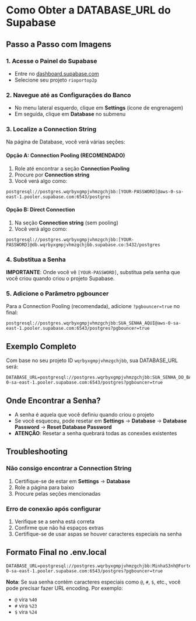 # Como Obter a DATABASE_URL do Supabase

## Passo a Passo com Imagens

### 1. Acesse o Painel do Supabase
- Entre no [dashboard.supabase.com](https://dashboard.supabase.com)
- Selecione seu projeto `rioportop2p`

### 2. Navegue até as Configurações do Banco
- No menu lateral esquerdo, clique em **Settings** (ícone de engrenagem)
- Em seguida, clique em **Database** no submenu

### 3. Localize a Connection String

Na página de Database, você verá várias seções:

#### Opção A: Connection Pooling (RECOMENDADO)
1. Role até encontrar a seção **Connection Pooling**
2. Procure por **Connection string**
3. Você verá algo como:
```
postgresql://postgres.wqrbyxgmpjvhmzgchjbb:[YOUR-PASSWORD]@aws-0-sa-east-1.pooler.supabase.com:6543/postgres
```

#### Opção B: Direct Connection
1. Na seção **Connection string** (sem pooling)
2. Você verá algo como:
```
postgresql://postgres.wqrbyxgmpjvhmzgchjbb:[YOUR-PASSWORD]@db.wqrbyxgmpjvhmzgchjbb.supabase.co:5432/postgres
```

### 4. Substitua a Senha

**IMPORTANTE**: Onde você vê `[YOUR-PASSWORD]`, substitua pela senha que você criou quando criou o projeto Supabase.

### 5. Adicione o Parâmetro pgbouncer

Para a Connection Pooling (recomendada), adicione `?pgbouncer=true` no final:

```
postgresql://postgres.wqrbyxgmpjvhmzgchjbb:SUA_SENHA_AQUI@aws-0-sa-east-1.pooler.supabase.com:6543/postgres?pgbouncer=true
```

## Exemplo Completo

Com base no seu projeto ID `wqrbyxgmpjvhmzgchjbb`, sua DATABASE_URL será:

```
DATABASE_URL=postgresql://postgres.wqrbyxgmpjvhmzgchjbb:SUA_SENHA_DO_BANCO_AQUI@aws-0-sa-east-1.pooler.supabase.com:6543/postgres?pgbouncer=true
```

## Onde Encontrar a Senha?

- A senha é aquela que você definiu quando criou o projeto
- Se você esqueceu, pode resetar em **Settings** → **Database** → **Database Password** → **Reset Database Password**
- **ATENÇÃO**: Resetar a senha quebrará todas as conexões existentes

## Troubleshooting

### Não consigo encontrar a Connection String
1. Certifique-se de estar em **Settings** → **Database**
2. Role a página para baixo
3. Procure pelas seções mencionadas

### Erro de conexão após configurar
1. Verifique se a senha está correta
2. Confirme que não há espaços extras
3. Certifique-se de usar aspas se houver caracteres especiais na senha

## Formato Final no .env.local

```env
DATABASE_URL=postgresql://postgres.wqrbyxgmpjvhmzgchjbb:MinhaS3nh@Forte@aws-0-sa-east-1.pooler.supabase.com:6543/postgres?pgbouncer=true
```

**Nota**: Se sua senha contém caracteres especiais como `@`, `#`, `$`, etc., você pode precisar fazer URL encoding. Por exemplo:
- `@` vira `%40`
- `#` vira `%23`
- `$` vira `%24`